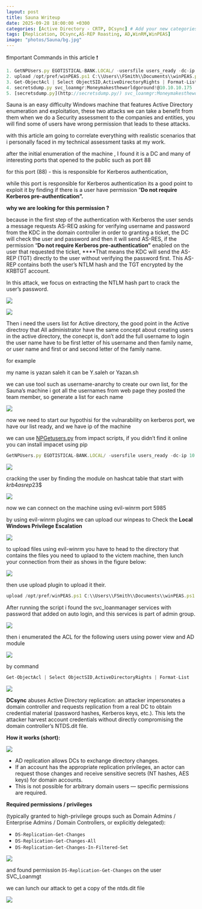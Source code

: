 ```yaml
---
layout: post
title: Sauna Writeup
date: 2025-09-28 18:00:00 +0300
categories: [Active Directory - CRTP, DCsync] # Add your new categories here
tags: [Replication, DCsync,AS-REP Roasting, AD,WinRM,WinPEAS]
image: "photos/Sauna/bg.jpg"
---
```


❗Important Commands in this article ❗ 

```jsx
1. GetNPUsers.py EGOTISTICAL-BANK.LOCAL/ -usersfile users_ready -dc-ip 10.10.10.175 -no-pass
2. upload /opt/pref/winPEAS.ps1 C:\\Users\\FSmith\\Documents\\winPEAS.ps1
3. Get-ObjectAcl | Select ObjectSID,ActiveDirectoryRights | Format-List
4. secretsdump.py svc_loanmgr:Moneymakestheworldgoround!@10.10.10.175
5. [secretsdump.py](http://secretsdump.py/) svc_loanmgr:Moneymakestheworldgoround!@10.10.10.175
```

Sauna is an easy difficulty Windows machine that features Active Directory enumeration and exploitation, these two attacks we can take a benefit from them when we do a Security assessment to the companies and entities, you will find some of users have wrong permission that leads to these attacks.

with this article am going to correlate everything with realistic scenarios that i personally faced in my technical assessment tasks at my work.

after the initial enumeration of the machine , I found it is a DC and many of interesting ports that opened to the public such as port 88

for this port (88) -  this is responsible for Kerberos authentication, 

while this port is responsible for Kerberos authentication its a good point to exploit it by finding if there is a user have permission “**Do not require Kerberos pre-authentication”.**

**why we are looking for this permission ?** 

because in the first step of the authentication with Kerberos the user sends a message requests     AS-REQ asking for verifying username and password from the KDC in the domain controller in order to granting a ticket, the DC will check the user and  password and then it will send AS-RES, if the permission “**Do not require Kerberos pre-authentication”**  enabled on the user that requested the ticket, ****That means the KDC will send the AS-REP (TGT) directly to the user without verifying the password first. This AS-REP contains both the user’s NTLM hash and the TGT encrypted by the KRBTGT account.

 In this attack, we focus on extracting the NTLM hash part to crack the user’s password.

![](/photos/Sauna/second.png)

![](/photos/Sauna/third.png)

Then i need the users list for Active directory, the good point in the Active directroy that All administrator have the same concept about creating users in the active directory, the conecpt is, don’t add the full username to login the user name have to be first letter of his username and then family name, or user name and first or and second  letter of the family name.

for example

my name is yazan saleh  it can be Y.saleh or Yazan.sh

we can use tool such as username-anarchy  to create our own list, for the Sauna’s machine i got all the usernames from web page they posted the team member, so  generate a list for each name 

![](/photos/Sauna/fourth.png)

now we need to start our hypothisi for the vulnarability on kerberos port, we have our list ready, and we have ip of the machine 

we can use [NPGetusers.py](http://NPGetusers.py) from impact scripts, if you didn’t find it online you can install impacet using pip

```jsx
GetNPUsers.py EGOTISTICAL-BANK.LOCAL/ -usersfile users_ready -dc-ip 10.10.10.175 -no-pass
```

![](/photos/Sauna/fifth.png)

cracking the user by finding the module on hashcat table that start with $krb4asrep$23$ 

![](/photos/Sauna/sexith.png)

now we can connect on the machine using evil-winrm port 5985

by using evil-winrm plugins we can upload our winpeas to Check the **Local Windows Privilege Escalation** 

![](/photos/Sauna/sevnth.png)

to upload files using evil-winrm you have to head to the directory that contains the files you need to uplaod to the victem machine, then lunch your connection from their as shows in the figure below:

![](/photos/Sauna/egiht.png)

then use upload plugin to upload it their.

```jsx
upload /opt/pref/winPEAS.ps1 C:\\Users\\FSmith\\Documents\\winPEAS.ps1
```

After running the script i found the svc_loanmanager services with password that added on auto login, and this services is part of admin group.

![](/photos/Sauna/nine.png)

then i enumerated the ACL for the following users  using power view and AD module

![](/photos/Sauna/ten.png)

by command 

```jsx
Get-ObjectAcl | Select ObjectSID,ActiveDirectoryRights | Format-List
```

![](/photos/Sauna/eleven.png)

**DCsync** abuses Active Directory replication: an attacker impersonates a domain controller and requests replication from a real DC to obtain credential material (password hashes, Kerberos keys, etc.). This lets the attacker harvest account credentials without directly compromising the domain controller’s NTDS.dit file.

**How it works (short):**

![](/photos/Sauna/twleve.png)

- AD replication allows DCs to exchange directory changes.
- If an account has the appropriate replication privileges, an actor can request those changes and receive sensitive secrets (NT hashes, AES keys) for domain accounts.
- This is not possible for arbitrary domain users — specific permissions are required.

**Required permissions / privileges**

(typically granted to high-privilege groups such as Domain Admins / Enterprise Admins / Domain Controllers, or explicitly delegated):

- `DS-Replication-Get-Changes`
- `DS-Replication-Get-Changes-All`
- `DS-Replication-Get-Changes-In-Filtered-Set`

![](/photos/Sauna/thirteen.png)

and found  permission `DS-Replication-Get-Changes` on the user SVC_Loanmgt

we can lunch our attack to get a copy of the ntds.dit file

![](/photos/Sauna/forteen.png)

